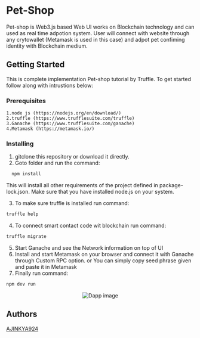 # Pet-Shop

Pet-shop is Web3.js based Web UI works on Blockchain technology and can used as real time adpotion system. User will connect with website through any crytowallet (Metamask is used in this case) and adpot pet confiming identity with Blockchain medium.

## Getting Started
This is complete implementation Pet-shop tutorial by Truffle. To get started follow along with intrustions below:

### Prerequisites

```
1.node js (https://nodejs.org/en/download/)
2.truffle (https://www.trufflesuite.com/truffle)
3.Ganache (https://www.trufflesuite.com/ganache)
4.Metamask (https://metamask.io/)
```

### Installing

  1. gitclone this repository or download it directly.
  2. Goto folder and run the command:
  ```bash
    npm install
  ```
  This will install all other requirements of the project defined in package-lock.json. Make sure that you have installed node.js on      your system.
  
  3. To make sure truffle is installed run command:
  ```bash
  truffle help
  ```
  4. To connect smart contact code wit blockchain run command:
  ```bash
  truffle migrate
  ```
  5. Start Ganache and see the Network information on top of UI
  6. Install and start Metamask on your browser and connect it with Ganache through Custom RPC option. or You can simply copy seed phrase given and paste it in Metamask
  7. Finally run command:
  ```bash
  npm dev run
  ```

<p align="center">
  <img src="https://user-images.githubusercontent.com/43004643/84690793-b5339800-af60-11ea-8ec9-46ede21bcbd9.png?raw=true" alt="Dapp image"/>
</p>

## Authors

[AJINKYA924](https://github.com/AJINKYA924)

